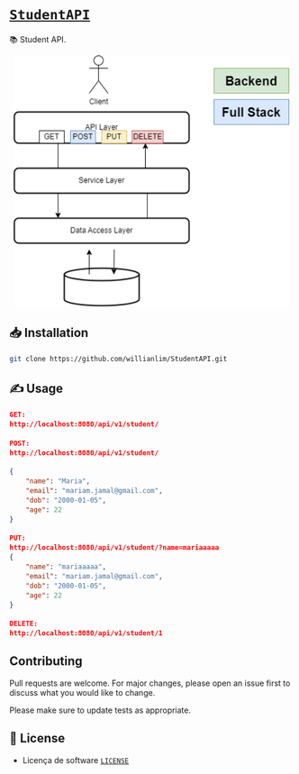 # [`StudentAPI`](https://github.com/willianlim/StudentAPI/blob/master/img/certificate-of-completion-for-getting-started-with-spring-boot%20(1).pdf)

📚 Student API.

<p align="center">
    <img src="https://github.com/willianlim/StudentAPI/blob/master/img/stud.drawio.png" width="490">
</p>

## 📥 Installation

```bash
git clone https://github.com/willianlim/StudentAPI.git
```

## ✍ Usage

```json
GET:
http://localhost:8080/api/v1/student/

POST:
http://localhost:8080/api/v1/student/

{
    "name": "Maria",
    "email": "mariam.jamal@gmail.com",
    "dob": "2000-01-05",
    "age": 22
}

PUT:
http://localhost:8080/api/v1/student/?name=mariaaaaa
{
    "name": "mariaaaaa",
    "email": "mariam.jamal@gmail.com",
    "dob": "2000-01-05",
    "age": 22
}

DELETE:
http://localhost:8080/api/v1/student/1
```

## Contributing
Pull requests are welcome. For major changes, please open an issue first to discuss what you would like to change.

Please make sure to update tests as appropriate.

## 📝 License
- Licença de software [`LICENSE`](https://github.com/willianlim/StudentAPI/blob/master/LICENSE)
